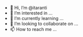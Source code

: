 - 👋 Hi, I’m @itaranti
- 👀 I’m interested in ...
- 🌱 I’m currently learning ...
- 💞️ I’m looking to collaborate on ...
- 📫 How to reach me ...

<!---
itaranti/itaranti is a ✨ special ✨ repository because its `README.md` (this file) appears on your GitHub profile.
You can click the Preview link to take a look at your changes.
--->

